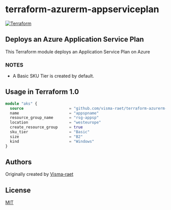 # terraform-azurerm-appserviceplan

[![Terraform](https://github.com/visma-raet/terraform-azurerm-appserviceplan/actions/workflows/terraform.yml/badge.svg)](https://github.com/visma-raet/terraform-azurerm-appserviceplan/actions/workflows/terraform.yml)

## Deploys an Azure Application Service Plan

This Terraform module deploys an Application Service Plan on Azure

### NOTES

* A Basic SKU Tier is created by default.

## Usage in Terraform 1.0

```terraform
module "aks" {
  source                    = "github.com/visma-raet/terraform-azurerm-appserviceplan"
  name                      = "appspname"
  resource_group_name       = "rsg-appsp"
  location                  = "westeurope"
  create_resource_group     = true
  sku_tier                  = "Basic"
  size                      = "B2"
  kind                      = "Windows"
}
```

## Authors

Originally created by [Visma-raet](http://github.com/visma-raet)

## License

[MIT](LICENSE)
